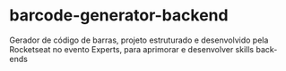# barcode-generator-backend
Gerador de código de barras, projeto estruturado e desenvolvido pela Rocketseat no evento Experts, para aprimorar e desenvolver skills back-ends

